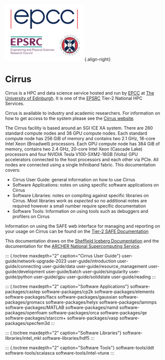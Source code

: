 ![image](images/epcc_uoe_epsrc.png){.align-right}

# Cirrus

Cirrus is a HPC and data science service hosted and run by
[EPCC](http://www.epcc.ed.ac.uk) at [The University of
Edinburgh](http://www.ed.ac.uk). It is one of the
[EPSRC](http://www.epsrc.ac.uk) Tier-2 National HPC Services.

Cirrus is available to industry and academic researchers. For
information on how to get access to the system please see the [Cirrus
website](http://www.cirrus.ac.uk).

The Cirrus facility is based around an SGI ICE XA system. There are 280
standard compute nodes and 38 GPU compute nodes. Each standard compute
node has 256 GiB of memory and contains two 2.1 GHz, 18-core Intel Xeon
(Broadwell) processors. Each GPU compute node has 384 GiB of memory,
contains two 2.4 GHz, 20-core Intel Xeon (Cascade Lake) processors and
four NVIDIA Tesla V100-SXM2-16GB (Volta) GPU accelerators connected to
the host processors and each other via PCIe. All nodes are connected
using a single Infiniband fabric. This documentation covers:

-   Cirrus User Guide: general information on how to use Cirrus
-   Software Applications: notes on using specific software applications
    on Cirrus
-   Software Libraries: notes on compiling against specific libraries on
    Cirrus. Most libraries work *as expected* so no additional notes are
    required however a small number require specific documentation
-   Software Tools: Information on using tools such as debuggers and
    profilers on Cirrus

Information on using the SAFE web interface for managing and reporting
on your usage on Cirrus can be found on the [Tier-2 SAFE
Documentation](http://tier2-safe.readthedocs.io/en/latest/)

This documentation draws on the [Sheffield Iceberg
Documentation](https://github.com/rcgsheffield/sheffield_hpc) and the
documentation for the [ARCHER National Supercomputing
Service](http://www.archer.ac.uk).

::: {.toctree maxdepth="2" caption="Cirrus User Guide"}
user-guide/network-upgrade-2023 user-guide/introduction
user-guide/connecting user-guide/data user-guide/resource_management
user-guide/development user-guide/batch user-guide/singularity
user-guide/python user-guide/gpu user-guide/solidstate
user-guide/reading
:::

::: {.toctree maxdepth="2" caption="Software Applications"}
software-packages/castep software-packages/cp2k
software-packages/elements software-packages/flacs
software-packages/gaussian software-packages/gromacs
software-packages/helyx software-packages/lammps
software-packages/MATLAB software-packages/namd
software-packages/openfoam software-packages/orca software-packages/qe
software-packages/starccm+ software-packages/vasp
software-packages/specfem3d
:::

::: {.toctree maxdepth="2" caption="Software Libraries"}
software-libraries/intel_mkl software-libraries/hdf5
:::

::: {.toctree maxdepth="2" caption="Software Tools"}
software-tools/ddt software-tools/scalasca software-tools/intel-vtune
:::
